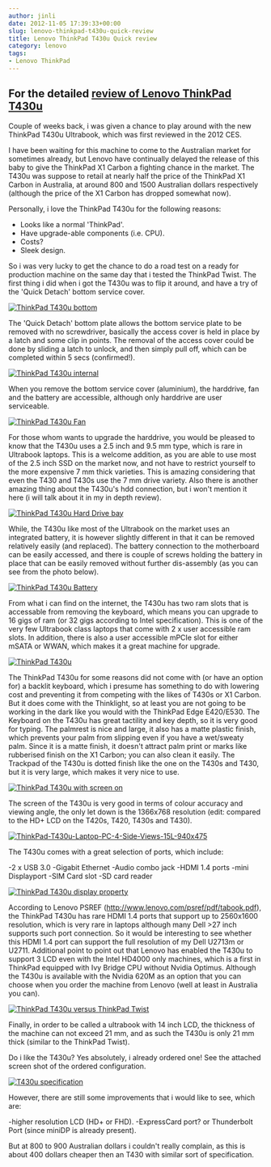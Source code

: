 ```yaml
---
author: jinli
date: 2012-11-05 17:39:33+00:00
slug: lenovo-thinkpad-t430u-quick-review
title: Lenovo ThinkPad T430u Quick review
category: lenovo
tags:
- Lenovo ThinkPad
---
```

## For the detailed [review of Lenovo ThinkPad T430u](/blog/2012/11/28/lenovo-thinkpad-t430u-in-depth-review/)

Couple of weeks back, i was given a chance to play around with the new ThinkPad T430u Ultrabook, which was first reviewed in the 2012 CES.

I have been waiting for this machine to come to the Australian market for sometimes already, but Lenovo have continually delayed the release of this baby to give the ThinkPad X1 Carbon a fighting chance in the market. The T430u was suppose to retail at nearly half the price of the ThinkPad X1 Carbon in Australia, at around 800 and 1500 Australian dollars respectively (although the price of the X1 Carbon has dropped somewhat now).

Personally, i love the ThinkPad T430u for the following reasons:

* Looks like a normal 'ThinkPad'.
* Have upgrade-able components (i.e. CPU).
* Costs?
* Sleek design.

So i was very lucky to get the chance to do a road test on a ready for production machine on the same day that i tested the ThinkPad Twist. The first thing i did when i got the T430u was to flip it around, and have a try of the 'Quick Detach' bottom service cover.

[![ThinkPad T430u bottom](http://farm8.staticflickr.com/7110/8150930548_5cde7be2e6_z.jpg)](http://www.flickr.com/photos/60081959@N04/8150930548/)

The 'Quick Detach' bottom plate allows the bottom service plate to be removed with no screwdriver, basically the access cover is held in place by a latch and some clip in points. The removal of the access cover could be done by sliding a latch to unlock, and then simply pull off, which can be completed within 5 secs (confirmed!).

[![ThinkPad T430u internal](http://farm9.staticflickr.com/8329/8150894048_f3afbe4328_z.jpg)](http://www.flickr.com/photos/60081959@N04/8150894048/)

When you remove the bottom service cover (aluminium), the harddrive, fan and the battery are accessible, although only harddrive are user serviceable.

[![ThinkPad T430u Fan](http://farm8.staticflickr.com/7259/8150880467_9f174d41de.jpg)](http://www.flickr.com/photos/60081959@N04/8150880467/)

For those whom wants to upgrade the harddrive, you would be pleased to know that the T430u uses a 2.5 inch and 9.5 mm type, which is rare in Ultrabook laptops. This is a welcome addition, as you are able to use most of the 2.5 inch SSD on the market now, and not have to restrict yourself to the more expensive 7 mm thick varieties. This is amazing considering that even the T430 and T430s use the 7 mm drive variety. Also there is another amazing thing about the T430u's hdd connection, but i won't mention it here (i will talk about it in my in depth review).

[![ThinkPad T430u Hard Drive bay](http://farm8.staticflickr.com/7106/8150883499_73aa8ecebe_z.jpg)](http://www.flickr.com/photos/60081959@N04/8150883499/)

While, the T430u like most of the Ultrabook on the market uses an integrated battery, it is however slightly different in that it can be removed relatively easily (and replaced). The battery connection to the motherboard can be easily accessed, and there is couple of screws holding the battery in place that can be easily removed without further dis-assembly (as you can see from the photo below).

[![ThinkPad T430u Battery](http://farm8.staticflickr.com/7130/8150977165_0f8cdea396_z.jpg)](http://www.flickr.com/photos/60081959@N04/8150977165/)

From what i can find on the internet, the T430u has two ram slots that is accessable from removing the keyboard, which means you can upgrade to 16 gigs of ram (or 32 gigs according to Intel specification). This is one of the very few Ultrabook class laptops that come with 2 x user accessible ram slots. In addition, there is also a user accessible mPCIe slot for either mSATA or WWAN, which makes it a great machine for upgrade.

[![ThinkPad T430u](http://farm8.staticflickr.com/7253/8150966592_f7c6a3ae08_z.jpg)](http://www.flickr.com/photos/60081959@N04/8150966592/)

The ThinkPad T430u for some reasons did not come with (or have an option for) a backlit keyboard, which i presume has something to do with lowering cost and preventing it from competing with the likes of T430s or X1 Carbon. But it does come with the Thinklight, so at least you are not going to be working in the dark like you would with the ThinkPad Edge E420/E530. The Keyboard on the T430u has great tactility and key depth, so it is very good for typing. The palmrest is nice and large, it also has a matte plastic finish, which prevents your palm from slipping even if you have a wet/sweaty palm. Since it is a matte finish, it doesn't attract palm print or marks like rubberised finish on the X1 Carbon; you can also clean it easily. The Trackpad of the T430u is dotted finish like the one on the T430s and T430, but it is very large, which makes it very nice to use.

[![ThinkPad T430u with screen on](http://farm8.staticflickr.com/7262/8150942166_5b91f3fa96_z.jpg)](http://www.flickr.com/photos/60081959@N04/8150942166/)

The screen of the T430u is very good in terms of colour accuracy and viewing angle, the only let down is the 1366x768 resolution (edit: compared to the HD+ LCD on the T420s, T420, T430s and T430).

[![ThinkPad-T430u-Laptop-PC-4-Side-Views-15L-940x475](http://farm9.staticflickr.com/8484/8160134699_1b6a7c3492_z.jpg)](http://www.flickr.com/photos/60081959@N04/8160134699/)

The T430u comes with a great selection of ports, which include:

-2 x USB 3.0
-Gigabit Ethernet
-Audio combo jack
-HDMI 1.4 ports
-mini Displayport
-SIM Card slot
-SD card reader

[![ThinkPad T430u display property](http://farm8.staticflickr.com/7262/8160143719_409cee43e2_o.png)](http://www.flickr.com/photos/60081959@N04/8160143719/)

According to Lenovo PSREF (http://www.lenovo.com/psref/pdf/tabook.pdf), the ThinkPad T430u has rare HDMI 1.4 ports that support up to 2560x1600 resolution, which is very rare in laptops although many Dell >27 inch supports such port connection. So it would be interesting to see whether this HDMI 1.4 port can support the full resolution of my Dell U2713m or U2711. Additional point to point out that Lenovo has enabled the T430u to support 3 LCD even with the Intel HD4000 only machines, which is a first in ThinkPad equipped with Ivy Bridge CPU without Nvidia Optimus. Although the T430u is available with the Nvidia 620M as an option that you can choose when you order the machine from Lenovo (well at least in Australia you can).

[![ThinkPad T430u versus ThinkPad Twist](http://farm9.staticflickr.com/8196/8150964988_12d57f1a85_z.jpg)](http://www.flickr.com/photos/60081959@N04/8150964988/)

Finally, in order to be called a ultrabook with 14 inch LCD, the thickness of the machine can not exceed 21 mm, and as such the T430u is only 21 mm thick (similar to the ThinkPad Twist).

Do i like the T430u? Yes absolutely, i already ordered one! See the attached screen shot of the ordered configuration.

[![T430u specification](http://farm9.staticflickr.com/8327/8147620834_8c52fc0b11_o.png)](http://www.flickr.com/photos/60081959@N04/8147620834/)

However, there are still some improvements that i would like to see, which are:

-higher resolution LCD (HD+ or FHD).
-ExpressCard port? or Thunderbolt Port (since miniDP is already present).

But at 800 to 900 Australian dollars i couldn't really complain, as this is about 400 dollars cheaper then an T430 with similar sort of specification.